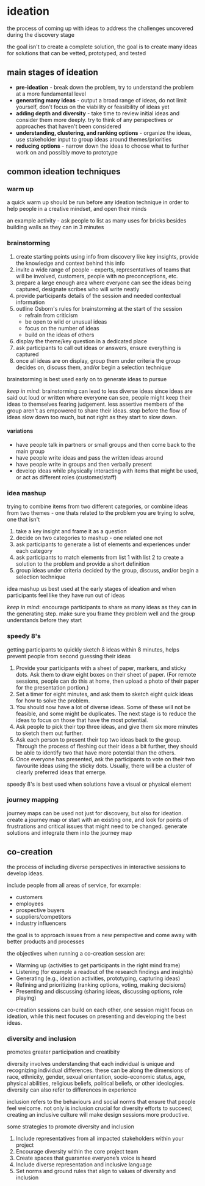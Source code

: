 # ideation

the process of coming up with ideas to address the challenges uncovered during the discovery stage

the goal isn't to create a complete solution, the goal is to create many ideas for solutions that can be vetted, prototyped, and tested


## main stages of ideation

- **pre-ideation** - break down the problem, try to understand the problem at a more fundamental level
- **generating many ideas** - output a broad range of ideas, do not limit yourself, don't focus on the viability or feasibility of ideas yet
- **adding depth and diversity** - take time to review initial ideas and consider them more deeply. try to think of any perspectives or approaches that haven't been considered
- **understanding, clustering, and ranking options** - organize the ideas, use stakeholder input to group ideas around themes/priorities 
- **reducing options** - narrow down the ideas to choose what to further work on and possibly move to prototype

## common ideation techniques

### warm up

a quick warm up should be run before any ideation technique in order to help people in a creative mindset, and open their minds

an example activity - ask people to list as many uses for bricks besides building walls as they can in 3 minutes

### brainstorming

1. create starting points using info from discovery like key insights, provide the knowledge and context behind this info
2. invite a wide range of people - experts, representatives of teams that will be involved, customers, people with no preconceptions, etc.
3. prepare a large enough area where everyone can see the ideas being captured, designate scribes who will write neatly
4. provide participants details of the session and needed contextual information
5. outline Osborn's rules for brainstorming at the start of the session
    - refrain from criticism
    - be open to wild or unusual ideas
    - focus on the number of ideas 
    - build on the ideas of others
6. display the theme/key question in a dedicated place
7. ask participants to call out ideas or answers, ensure everything is captured
8. once all ideas are on display, group them under criteria the group decides on, discuss them, and/or begin a selection technique

brainstorming is best used early on to generate ideas to pursue

*keep in mind*: brainstorming can lead to less diverse ideas since ideas are said out loud or written where everyone can see, people might keep their ideas to themselves fearing judgement. less assertive members of the group aren't as empowered to share their ideas. stop before the flow of ideas slow down too much, but not right as they start to slow down.

#### variations

- have people talk in partners or small groups and then come back to the main group
- have people write ideas and pass the written ideas around
- have people write in groups and then verbally present
- develop ideas while physically interacting with items that might be used, or act as different roles (customer/staff)

### idea mashup

trying to combine items from two different categories, or combine ideas from two themes - one thats related to the problem you are trying to solve, one that isn't

1. take a key insight and frame it as a question
2. decide on two categories to mashup - one related one not
3. ask participants to generate a list of elements and experiences under each category
4. ask participants to match elements from list 1 with list 2 to create a solution to the problem and provide a short definition
5. group ideas under criteria decided by the group, discuss, and/or begin a selection technique

idea mashup us best used at the early stages of ideation and when participants feel like they have run out of ideas

*keep in mind*: encourage participants to share as many ideas as they can in the generating step. make sure you frame they problem well and the group understands before they start

### speedy 8's

getting participants to quickly sketch 8 ideas within 8 minutes, helps prevent people from second guessing their ideas

1. Provide your participants with a sheet of paper, markers, and sticky dots. Ask them to draw eight boxes on their sheet of paper. (For remote sessions, people can do this at home, then upload a photo of their paper for the presentation portion.) 
2. Set a timer for eight minutes, and ask them to sketch eight quick ideas for how to solve the problem.
3. You should now have a lot of diverse ideas. Some of these will not be feasible, and some might be duplicates. The next stage is to reduce the ideas to focus on those that have the most potential.
4. Ask people to pick their top three ideas, and give them six more minutes to sketch them out further.
5. Ask each person to present their top two ideas back to the group. Through the process of fleshing out their ideas a bit further, they should be able to identify two that have more potential than the others.
6. Once everyone has presented, ask the participants to vote on their two favourite ideas using the sticky dots. Usually, there will be a cluster of clearly preferred ideas that emerge.

speedy 8's is best used when solutions have a visual or physical element

### journey mapping

journey maps can be used not just for discovery, but also for ideation. create a journey map or start with an existing one, and look for points of frustrations and critical issues that might need to be changed. generate solutions and integrate them into the journey map

## co-creation

the process of including diverse perspectives in interactive sessions to develop ideas.

include people from all areas of service, for example:

- customers
- employees
- prospective buyers
- suppliers/competitors
- industry influencers

the goal is to approach issues from a new perspective and come away with better products and processes

the objectives when running a co-creation session are:
- Warming up (activities to get participants in the right mind frame)
- Listening (for example a readout of the research findings and insights)
- Generating (e.g., ideation activities, prototyping, capturing ideas)
- Refining and prioritizing (ranking options, voting, making decisions)
- Presenting and discussing (sharing ideas, discussing options, role playing)

co-creation sessions can build on each other, one session might focus on ideation, while this next focuses on presenting and developing the best ideas.

### diversity and inclusion

promotes greater participation and creatibity

diversity involves understanding that each individual is unique and recognizing individual differences. these can be along the dimensions of race, ethnicity, gender, sexual orientation, socio-economic status, age, physical abilities, religious beliefs, political beliefs, or other ideologies. diversity can also refer to differences in experience

inclusion refers to the behaviours and social norms that ensure that people feel welcome. not only is inclusion crucial for diversity efforts to succeed; creating an inclusive culture will make design sessions more productive.

some strategies to promote diversity and inclusion

1. Include representatives from all impacted stakeholders within your project
2. Encourage diversity within the core project team
3. Create spaces that guarantee everyone’s voice is heard
4. Include diverse representation and inclusive language
5. Set norms and ground rules that align to values of diversity and inclusion